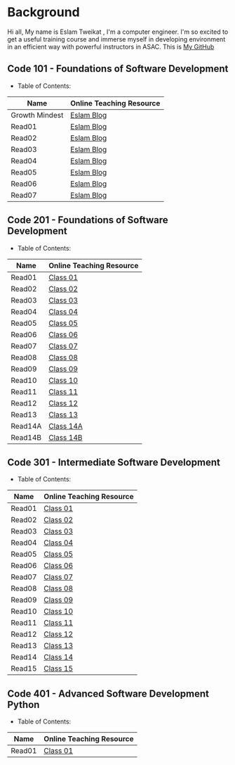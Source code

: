 # Background

Hi all, My name is Eslam Tweikat , I'm a computer engineer. I'm so excited to get a useful training course and immerse myself in developing environment in an efficient way with powerful instructors in ASAC. This is [My GitHub](https://eslamakram.github.io/eslamakram/)

## Code 101 - Foundations of Software Development

- Table of Contents:

| Name | Online Teaching Resource |
| --- | ----------- |
| Growth Mindest | [Eslam Blog](https://eslamakram.github.io/Reading-Notes/Read00Eslam) |
| Read01 | [Eslam Blog](https://eslamakram.github.io/Reading-Notes/Read01Eslam) |
| Read02 | [Eslam Blog](https://eslamakram.github.io/Reading-Notes/Read02Eslam) |
| Read03 | [Eslam Blog](https://eslamakram.github.io/Reading-Notes/Read03Eslam) |
| Read04 | [Eslam Blog](https://eslamakram.github.io/Reading-Notes/Read04Eslam) |
| Read05 | [Eslam Blog](https://eslamakram.github.io/Reading-Notes/Read05Eslam) |
| Read06 | [Eslam Blog](https://eslamakram.github.io/Reading-Notes/Read06Eslam) |
| Read07 | [Eslam Blog](https://eslamakram.github.io/Reading-Notes/Read07Eslam) |

## Code 201 - Foundations of Software Development

- Table of Contents:

| Name | Online Teaching Resource |
| --- | ----------- |
| Read01 | [Class 01](https://eslamakram.github.io/Reading-Notes/Class-01)  |
| Read02 | [Class 02](https://eslamakram.github.io/Reading-Notes/Class-02)  |
| Read03 | [Class 03](https://eslamakram.github.io/Reading-Notes/Class-03)  |
| Read04 | [Class 04](https://eslamakram.github.io/Reading-Notes/Class-04)  |
| Read05 | [Class 05](https://eslamakram.github.io/Reading-Notes/Class-05)  |
| Read06 | [Class 06](https://eslamakram.github.io/Reading-Notes/Class-06)  |
| Read07 | [Class 07](https://eslamakram.github.io/Reading-Notes/Class-07)  |
| Read08 | [Class 08](https://eslamakram.github.io/Reading-Notes/Class-08)  |
| Read09 | [Class 09](https://eslamakram.github.io/Reading-Notes/Class-09)  |
| Read10 | [Class 10](https://eslamakram.github.io/Reading-Notes/Class-10)  |
| Read11 | [Class 11](https://eslamakram.github.io/Reading-Notes/Class-11)  |
| Read12 | [Class 12](https://eslamakram.github.io/Reading-Notes/Class-12)  |
| Read13 | [Class 13](https://eslamakram.github.io/Reading-Notes/Class-13)  |
| Read14A | [Class 14A](https://eslamakram.github.io/Reading-Notes/Class-14A)  |
| Read14B | [Class 14B](https://eslamakram.github.io/Reading-Notes/Class-14B)  |

## Code 301 - Intermediate Software Development

- Table of Contents:

| Name | Online Teaching Resource |
| --- | ----------- |
| Read01 | [Class 01](https://eslamakram.github.io/Reading-Notes/Class301-01)  |
| Read02 | [Class 02](https://eslamakram.github.io/Reading-Notes/Class301-02)  |
| Read03 | [Class 03](https://eslamakram.github.io/Reading-Notes/Class301-03)  |
| Read04 | [Class 04](https://eslamakram.github.io/Reading-Notes/Class301-04)  |
| Read05 | [Class 05](https://eslamakram.github.io/Reading-Notes/Class301-05)  |
| Read06 | [Class 06](https://eslamakram.github.io/Reading-Notes/Class301-06)  |
| Read07 | [Class 07](https://eslamakram.github.io/Reading-Notes/Class301-07)  |
| Read08 | [Class 08](https://eslamakram.github.io/Reading-Notes/Class301-08)  |
| Read09 | [Class 09](https://eslamakram.github.io/Reading-Notes/Class301-09)  |
| Read10 | [Class 10](https://eslamakram.github.io/Reading-Notes/Class301-10)  |
| Read11 | [Class 11](https://eslamakram.github.io/Reading-Notes/Class301-11)  |
| Read12 | [Class 12](https://eslamakram.github.io/Reading-Notes/Class301-12)  |
| Read13 | [Class 13](https://eslamakram.github.io/Reading-Notes/Class301-13)  |
| Read14 | [Class 14](https://eslamakram.github.io/Reading-Notes/Class301-14)  |
| Read15 | [Class 15](https://eslamakram.github.io/Reading-Notes/Project)      |

## Code 401 - Advanced Software Development Python 

- Table of Contents:

| Name | Online Teaching Resource |
| --- | ----------- |
| Read01 | [Class 01](https://eslamakram.github.io/Reading-Notes/code401/Class401-01.md)  |